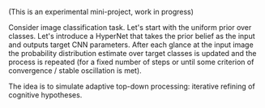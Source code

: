 (This is an experimental mini-project, work in progress)

Consider image classification task. Let's start with the uniform prior over classes.
Let's introduce a HyperNet that takes the prior belief as the input and outputs target CNN parameters.
After each glance at the input image the probability distribution estimate over target classes is updated and the process is repeated (for a fixed number of steps or until some criterion of convergence / stable oscillation is met).

The idea is to simulate adaptive top-down processing: iterative refining of cognitive hypotheses.
